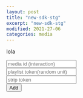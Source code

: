 ```yaml
---
layout: post
title: "new-sdk-stg"
excerpt: "new-sdk-stg"
modified: 2021-27-06
categories: media
---
```

lola
<script>
	const url = window.location.href;       
	const urlSplit = url.split( "?" );       
	const obj = { Title : "Apester debug", Url: urlSplit[0] + "?__APESTER_DEBUG__=true";       
	history.pushState(obj, obj.Title, obj.Url);
</script>
<script async src="https://sdk.stg.apester.com/core.min.js"></script>
  <script>
    document.getElementById("subbut").addEventListener("click", function(e) {
    	const mediaId = document.getElementById('mediaId'), val = input.value.trim();
	const interactionToken = document.getElementById('interactionToken'), val = input.value.trim();
	const stripToken = document.getElementById('stripToken'), val = input.value.trim();
    	if(stripToken) {
    	  document.body.innerHTML += `<div
    	  class="apester-strip apester-element"
    	  is-mobile-only="false"
    	  data-fast-strip="false"
    	  strip-background="rgba(249,249,249,100)"
    	  data-channel-tokens=${stripToken}
    	  header-font-size="80"
    	  header-font-family="BebasNeue"
    	  header-font-weight="700"
    	  item-text-color="black"
    	  header-font-color="rgba(204,0,51,0.2)"
    	  header-ltr="true"
    	  item-shape="square"
    	  item-has-shadow="false"
    	  item-size="small"
    	  header-text="what are you looking?"
    	  ></div>`;
    	}
    	if(mediaId) {
    	  document.body.innerHTML += `<div style="margin-top: 30px" class="apester-media" data-media-id=${mediaId} 	height="512"></div>`;
    	}
    	if (interactionToken) {
    	  document.body.innerHTML += `<interaction data-token=${interactionToken} data-context="true" data-tags="" 	data-fallback="false"></interaction>`
    	}
    });
  </script>

<body>
  <input 
	type="text" 
       	id="mediaId"
 	placeholder="media id (interaction)"
	/><br />
	<input 
	type="text" 
       	id="interactionToken"
 	placeholder="playlist token(random unit)"
	/><br />
	<input 
	type="text" 
       	id="stripToken"
 	placeholder="strip token"
	/><br />
<button id="subbut" type="button">Add</button>

</body>
  